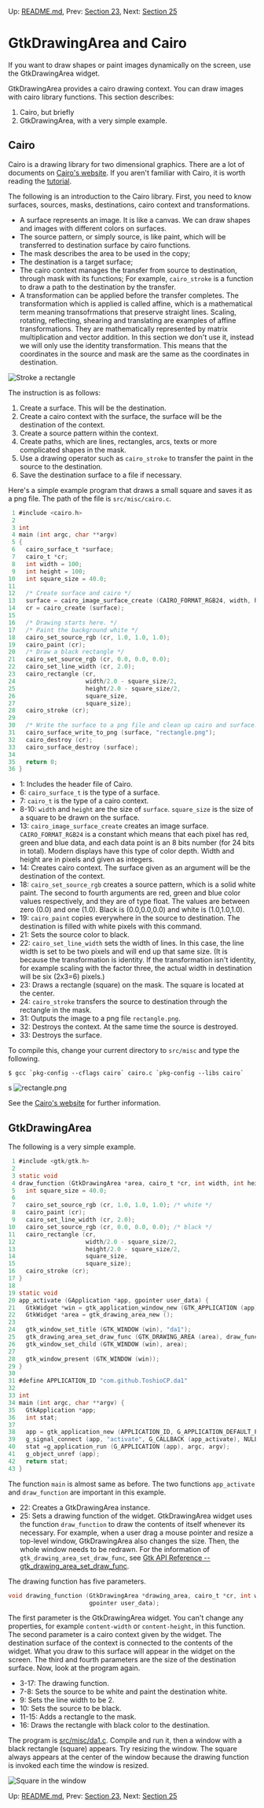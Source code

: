 Up: [README.md](../README.md),  Prev: [Section 23](sec23.md), Next: [Section 25](sec25.md)

# GtkDrawingArea and Cairo

If you want to draw shapes or paint images dynamically on the screen, use the GtkDrawingArea widget.

GtkDrawingArea provides a cairo drawing context.
You can draw images with cairo library functions.
This section describes:

1. Cairo, but briefly
2. GtkDrawingArea, with a very simple example.

## Cairo

Cairo is a drawing library for two dimensional graphics.
There are a lot of documents on [Cairo's website](https://www.cairographics.org/).
If you aren't familiar with Cairo, it is worth reading the [tutorial](https://www.cairographics.org/tutorial/).

The following is an introduction to the Cairo library.
First, you need to know surfaces, sources, masks, destinations, cairo context and transformations.

- A surface represents an image.
It is like a canvas.
We can draw shapes and images with different colors on surfaces.
- The source pattern, or simply source, is like paint, which will be transferred to destination surface by cairo functions.
- The mask describes the area to be used in the copy;
- The destination is a target surface;
- The cairo context manages the transfer from source to destination, through mask with its functions;
For example, `cairo_stroke` is a function to draw a path to the destination by the transfer.
- A transformation can be applied before the transfer completes.
The transformation which is applied is called affine, which is a mathematical term meaning transofrmations
that preserve straight lines.
Scaling, rotating, reflecting, shearing and translating are examples of affine transformations.
They are mathematically represented by matrix multiplication and vector addition.
In this section we don't use it, instead we will only use the identity transformation.
This means that the coordinates in the source and mask are the same as the coordinates in destination.

![Stroke a rectangle](../image/cairo.png)

The instruction is as follows:

1. Create a surface.
This will be the destination.
2. Create a cairo context with the surface, the surface will be the destination of the context.
3. Create a source pattern within the context.
4. Create paths, which are lines, rectangles, arcs, texts or more complicated shapes in the mask.
5. Use a drawing operator such as `cairo_stroke` to transfer the paint in the source to the destination.
6. Save the destination surface to a file if necessary.

Here's a simple example program that draws a small square and saves it as a png file.
The path of the file is `src/misc/cairo.c`.

~~~C
 1 #include <cairo.h>
 2 
 3 int
 4 main (int argc, char **argv)
 5 {
 6   cairo_surface_t *surface;
 7   cairo_t *cr;
 8   int width = 100;
 9   int height = 100;
10   int square_size = 40.0;
11 
12   /* Create surface and cairo */
13   surface = cairo_image_surface_create (CAIRO_FORMAT_RGB24, width, height);
14   cr = cairo_create (surface);
15 
16   /* Drawing starts here. */
17   /* Paint the background white */
18   cairo_set_source_rgb (cr, 1.0, 1.0, 1.0);
19   cairo_paint (cr);
20   /* Draw a black rectangle */
21   cairo_set_source_rgb (cr, 0.0, 0.0, 0.0);
22   cairo_set_line_width (cr, 2.0);
23   cairo_rectangle (cr,
24                    width/2.0 - square_size/2,
25                    height/2.0 - square_size/2,
26                    square_size,
27                    square_size);
28   cairo_stroke (cr);
29 
30   /* Write the surface to a png file and clean up cairo and surface. */
31   cairo_surface_write_to_png (surface, "rectangle.png");
32   cairo_destroy (cr);
33   cairo_surface_destroy (surface);
34 
35   return 0;
36 }
~~~

- 1: Includes the header file of Cairo.
- 6: `cairo_surface_t` is the type of a surface.
- 7: `cairo_t` is the type of a cairo context.
- 8-10: `width` and `height` are the size of `surface`.
`square_size` is the size of a square to be drawn on the surface.
- 13: `cairo_image_surface_create` creates an image surface.
`CAIRO_FORMAT_RGB24` is a constant which means that each pixel has red, green and blue data,
and each data point is an 8 bits number (for 24 bits in total).
Modern displays have this type of color depth.
Width and height are in pixels and given as integers.
- 14: Creates cairo context.
The surface given as an argument will be the destination of the context.
- 18: `cairo_set_source_rgb` creates a source pattern, which is a solid white paint.
The second to fourth arguments are red, green and blue color values respectively, and they are of type float.
The values are between zero (0.0) and one (1.0).
Black is (0.0,0.0,0.0) and white is (1.0,1.0,1.0).
- 19: `cairo_paint` copies everywhere in the source to destination.
The destination is filled with white pixels with this command.
- 21: Sets the source color to black.
- 22: `cairo_set_line_width` sets the width of lines.
In this case, the line width is set to be two pixels and will end up that same size.
(It is because the transformation is identity.
If the transformation isn't identity, for example scaling with the factor three, the actual width in destination will be six (2x3=6) pixels.)
- 23: Draws a rectangle (square) on the mask.
The square is located at the center.
- 24: `cairo_stroke` transfers the source to destination through the rectangle in the mask.
- 31: Outputs the image to a png file `rectangle.png`.
- 32: Destroys the context. At the same time the source is destroyed.
- 33: Destroys the surface.

To compile this, change your current directory to `src/misc` and type the following.

```
$ gcc `pkg-config --cflags cairo` cairo.c `pkg-config --libs cairo`
```
s
![rectangle.png](../image/rectangle.png)

See the [Cairo's website](https://www.cairographics.org/) for further information.

## GtkDrawingArea

The following is a very simple example.

~~~C
 1 #include <gtk/gtk.h>
 2 
 3 static void
 4 draw_function (GtkDrawingArea *area, cairo_t *cr, int width, int height, gpointer user_data) {
 5   int square_size = 40.0;
 6 
 7   cairo_set_source_rgb (cr, 1.0, 1.0, 1.0); /* white */
 8   cairo_paint (cr);
 9   cairo_set_line_width (cr, 2.0);
10   cairo_set_source_rgb (cr, 0.0, 0.0, 0.0); /* black */
11   cairo_rectangle (cr,
12                    width/2.0 - square_size/2,
13                    height/2.0 - square_size/2,
14                    square_size,
15                    square_size);
16   cairo_stroke (cr);
17 }
18 
19 static void
20 app_activate (GApplication *app, gpointer user_data) {
21   GtkWidget *win = gtk_application_window_new (GTK_APPLICATION (app));
22   GtkWidget *area = gtk_drawing_area_new ();
23 
24   gtk_window_set_title (GTK_WINDOW (win), "da1");
25   gtk_drawing_area_set_draw_func (GTK_DRAWING_AREA (area), draw_function, NULL, NULL);
26   gtk_window_set_child (GTK_WINDOW (win), area);
27 
28   gtk_window_present (GTK_WINDOW (win));
29 }
30 
31 #define APPLICATION_ID "com.github.ToshioCP.da1"
32 
33 int
34 main (int argc, char **argv) {
35   GtkApplication *app;
36   int stat;
37 
38   app = gtk_application_new (APPLICATION_ID, G_APPLICATION_DEFAULT_FLAGS);
39   g_signal_connect (app, "activate", G_CALLBACK (app_activate), NULL);
40   stat =g_application_run (G_APPLICATION (app), argc, argv);
41   g_object_unref (app);
42   return stat;
43 }
~~~

The function `main` is almost same as before.
The two functions `app_activate` and `draw_function` are important in this example.

- 22: Creates a GtkDrawingArea instance.
- 25: Sets a drawing function of the widget.
GtkDrawingArea widget uses the function `draw_function` to draw the contents of itself whenever its necessary.
For example, when a user drag a mouse pointer and resize a top-level window, GtkDrawingArea also changes the size.
Then, the whole window needs to be redrawn.
For the information of `gtk_drawing_area_set_draw_func`, see [Gtk API Reference -- gtk\_drawing\_area\_set\_draw\_func](https://docs.gtk.org/gtk4/method.DrawingArea.set_draw_func.html).

The drawing function has five parameters.

~~~C
void drawing_function (GtkDrawingArea *drawing_area, cairo_t *cr, int width, int height,
                       gpointer user_data);
~~~

The first parameter is the GtkDrawingArea widget.
You can't change any properties, for example `content-width` or `content-height`, in this function.
The second parameter is a cairo context given by the widget.
The destination surface of the context is connected to the contents of the widget.
What you draw to this surface will appear in the widget on the screen.
The third and fourth parameters are the size of the destination surface.
Now, look at the program again.

- 3-17: The drawing function.
- 7-8: Sets the source to be white and paint the destination white.
- 9: Sets the line width to be 2.
- 10: Sets the source to be black.
- 11-15: Adds a rectangle to the mask.
- 16: Draws the rectangle with black color to the destination.

The program is [src/misc/da1.c](../src/misc/da1.c).
Compile and run it, then a window with a black rectangle (square) appears.
Try resizing the window.
The square always appears at the center of the window because the drawing function is invoked each time the window is resized.

![Square in the window](../image/da1.png)

Up: [README.md](../README.md),  Prev: [Section 23](sec23.md), Next: [Section 25](sec25.md)
